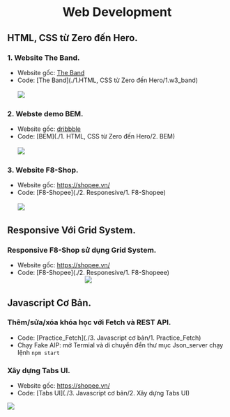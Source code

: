 <h1 align="center"><b>Web Development</b></h>

## HTML, CSS từ Zero đến Hero.
### 1. Website The Band.
  - Website gốc: [The Band](https://www.w3schools.com/w3css/tryw3css_templates_band.htm)
  - Code: [The Band](./1.HTML, CSS từ Zero đến Hero/1.w3_band)</br>
  </br><img src='https://github.com/trong-khanh-1109/Web-Development/blob/a28cd515cc55ec9df460fd9caac1f9d81a713650/Image/The-Band.png'></img>
### 2. Webste demo BEM.
  - Website gốc: [dribbble](https://dribbble.com/)
  - Code: [BEM](./1. HTML, CSS từ Zero đến Hero/2. BEM)</br>
  </br><img src='https://github.com/trong-khanh-1109/Web-Development/blob/283d417bd25c0f2af12379f70504169290d91b34/Image/BEM.png'></img>
### 3. Website F8-Shop.
  - Website gốc: https://shopee.vn/
  - Code: [F8-Shopee](./2. Responesive/1. F8-Shopee)</br>
  </br><img src='https://github.com/trong-khanh-1109/Web-Development/blob/84a7c95b75261ebeea94bdf1ca42d3cca4db6f29/Image/F8-Shop.png'></img>

## Responsive Với Grid System.
### Responsive F8-Shop sử dụng Grid System.
  - Website gốc: https://shopee.vn/
  - Code: [F8-Shopee](./2. Responesive/1. F8-Shopeee)</br>
&emsp;&emsp;&emsp;&emsp;&emsp;&emsp;&emsp;&emsp;&emsp;&emsp;&emsp;<img src='https://github.com/trong-khanh-1109/Web-Development/blob/b4d22ba4e987952d85599f1aa217174f5acf92db/Image/Responsive.png'></img>

## Javascript Cơ Bản.
### Thêm/sửa/xóa khóa học với Fetch và REST API.
  - Code: [Practice_Fetch](./3. Javascript cơ bản/1. Practice_Fetch)</br>
  - Chạy Fake AIP: mở Termial và di chuyển đển thư mục Json_server chạy lệnh `npm start`

### Xây dựng Tabs UI.
  - Website gốc: https://shopee.vn/
  - Code: [Tabs UI](./3. Javascript cơ bản/2. Xây dựng Tabs UI)
  

<img src='https://github.com/trong-khanh-1109/Web-Development/blob/b15c63f9edf1843806b9e6082b6c5c06fa798b6a/Image/Javascript_1.png'></img>
